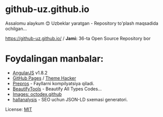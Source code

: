 # github-uz.github.io
Assalomu alaykum 😊 Uzbeklar yaratgan - Repository to'plash maqsadida ochilgan...

https://github-uz.github.io/ /
**Jami:** 36-ta Open Source Repository bor

# Foydalingan manbalar:
* [AngularJS](http://angularjs.org/) v1.8.2
* [GitHub Pages](https://docs.github.com/en/pages/getting-started-with-github-pages/adding-a-theme-to-your-github-pages-site-with-the-theme-chooser/) / [Theme Hacker](https://github.com/pages-themes/hacker/)
* [Prepros](https://prepros.io/) - Fayllarni kompilyatsiya qiladi.
* [BeautifyTools](https://beautifytools.com/) - Beautify All Types Codes... 
* [Images: octodex.github](https://octodex.github.com/)
* [hallanalysis](https://hallanalysis.com/json-ld-generator/) - SEO uchun JSON-LD sxemasi generatori.


License: [MIT](/LICENSE)
